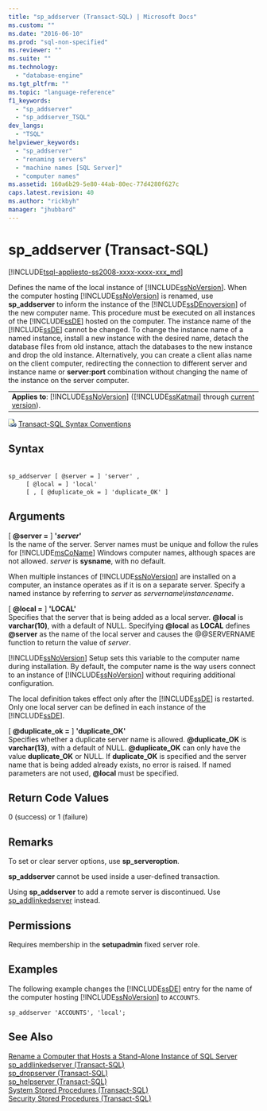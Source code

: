 ```yaml
---
title: "sp_addserver (Transact-SQL) | Microsoft Docs"
ms.custom: ""
ms.date: "2016-06-10"
ms.prod: "sql-non-specified"
ms.reviewer: ""
ms.suite: ""
ms.technology: 
  - "database-engine"
ms.tgt_pltfrm: ""
ms.topic: "language-reference"
f1_keywords: 
  - "sp_addserver"
  - "sp_addserver_TSQL"
dev_langs: 
  - "TSQL"
helpviewer_keywords: 
  - "sp_addserver"
  - "renaming servers"
  - "machine names [SQL Server]"
  - "computer names"
ms.assetid: 160a6b29-5e80-44ab-80ec-77d4280f627c
caps.latest.revision: 40
ms.author: "rickbyh"
manager: "jhubbard"
---
```

# sp_addserver (Transact-SQL)
[!INCLUDE[tsql-appliesto-ss2008-xxxx-xxxx-xxx_md](../../../database-engine/configure/windows/includes/tsql-appliesto-ss2008-xxxx-xxxx-xxx-md.md)]

  Defines the name of the local instance of [!INCLUDE[ssNoVersion](../../../advanced-analytics/r-services/includes/ssnoversion-md.md)]. When the computer hosting [!INCLUDE[ssNoVersion](../../../advanced-analytics/r-services/includes/ssnoversion-md.md)] is renamed, use **sp_addserver** to inform the instance of the [!INCLUDE[ssDEnoversion](../../../analysis-services/instances/install/windows/includes/ssdenoversion-md.md)] of the new computer name. This procedure must be executed on all instances of the [!INCLUDE[ssDE](../../../analysis-services/instances/install/windows/includes/ssde-md.md)] hosted on the computer. The instance name of the [!INCLUDE[ssDE](../../../analysis-services/instances/install/windows/includes/ssde-md.md)] cannot be changed. To change the instance name of a named instance, install a new instance with the desired name, detach the database files from old instance, attach the databases to the new instance and drop the old instance. Alternatively, you can create a client alias name on the client computer, redirecting the connection to different server and instance name or **server:port** combination without changing the name of the instance on the server computer.  
  
||  
|-|  
|**Applies to**: [!INCLUDE[ssNoVersion](../../../advanced-analytics/r-services/includes/ssnoversion-md.md)] ([!INCLUDE[ssKatmai](../../../analysis-services/data-mining/includes/sskatmai-md.md)] through [current version](http://go.microsoft.com/fwlink/p/?LinkId=299658)).|  
  
 ![Topic link icon](../../../database-engine/configure/windows/media/topic-link.gif "Topic link icon") [Transact-SQL Syntax Conventions](../../../t-sql/language-elements/transact-sql-syntax-conventions-transact-sql.md)  
  
## Syntax  
  
```  
  
sp_addserver [ @server = ] 'server' ,  
     [ @local = ] 'local'   
     [ , [ @duplicate_ok = ] 'duplicate_OK' ]  
```  
  
## Arguments  
 [ **@server =** ] **'***server***'**  
 Is the name of the server. Server names must be unique and follow the rules for [!INCLUDE[msCoName](../../../advanced-analytics/r-services/tutorials/includes/msconame-md.md)] Windows computer names, although spaces are not allowed. *server* is **sysname**, with no default.  
  
 When multiple instances of [!INCLUDE[ssNoVersion](../../../advanced-analytics/r-services/includes/ssnoversion-md.md)] are installed on a computer, an instance operates as if it is on a separate server. Specify a named instance by referring to *server* as *servername\instancename*.  
  
 [ **@local =** ] **'LOCAL'**  
 Specifies that the server that is being added as a local server. **@local** is **varchar(10)**, with a default of NULL. Specifying **@local** as **LOCAL** defines **@server** as the name of the local server and causes the @@SERVERNAME function to return the value of *server*.  
  
 [!INCLUDE[ssNoVersion](../../../advanced-analytics/r-services/includes/ssnoversion-md.md)] Setup sets this variable to the computer name during installation. By default, the computer name is the way users connect to an instance of [!INCLUDE[ssNoVersion](../../../advanced-analytics/r-services/includes/ssnoversion-md.md)] without requiring additional configuration.  
  
 The local definition takes effect only after the [!INCLUDE[ssDE](../../../analysis-services/instances/install/windows/includes/ssde-md.md)] is restarted. Only one local server can be defined in each instance of the [!INCLUDE[ssDE](../../../analysis-services/instances/install/windows/includes/ssde-md.md)].  
  
 [ **@duplicate_ok =** ] **'duplicate_OK'**  
 Specifies whether a duplicate server name is allowed. **@duplicate_OK** is **varchar(13)**, with a default of NULL. **@duplicate_OK** can only have the value **duplicate_OK** or NULL. If **duplicate_OK** is specified and the server name that is being added already exists, no error is raised. If named parameters are not used, **@local** must be specified.  
  
## Return Code Values  
 0 (success) or 1 (failure)  
  
## Remarks  
 To set or clear server options, use **sp_serveroption**.  
  
 **sp_addserver** cannot be used inside a user-defined transaction.  
  
 Using **sp_addserver** to add a remote server is discontinued. Use [sp_addlinkedserver](../../../relational-databases/reference/system-stored-procedures/sp-addlinkedserver-transact-sql.md) instead.  
  
## Permissions  
 Requires membership in the **setupadmin** fixed server role.  
  
## Examples  
 The following example changes the [!INCLUDE[ssDE](../../../analysis-services/instances/install/windows/includes/ssde-md.md)] entry for the name of the computer hosting [!INCLUDE[ssNoVersion](../../../advanced-analytics/r-services/includes/ssnoversion-md.md)] to `ACCOUNTS`.  
  
```  
sp_addserver 'ACCOUNTS', 'local';  
```  
  
## See Also  
 [Rename a Computer that Hosts a Stand-Alone Instance of SQL Server](../../../database-engine/install/windows/rename-a-computer-that-hosts-a-stand-alone-instance-of-sql-server.md)   
 [sp_addlinkedserver &#40;Transact-SQL&#41;](../../../relational-databases/reference/system-stored-procedures/sp-addlinkedserver-transact-sql.md)   
 [sp_dropserver &#40;Transact-SQL&#41;](../../../relational-databases/reference/system-stored-procedures/sp-dropserver-transact-sql.md)   
 [sp_helpserver &#40;Transact-SQL&#41;](../../../relational-databases/reference/system-stored-procedures/sp-helpserver-transact-sql.md)   
 [System Stored Procedures &#40;Transact-SQL&#41;](../../../relational-databases/reference/system-stored-procedures/system-stored-procedures-transact-sql.md)   
 [Security Stored Procedures &#40;Transact-SQL&#41;](../../../relational-databases/reference/system-stored-procedures/security-stored-procedures-transact-sql.md)  
  
  